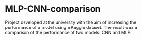 # MLP-CNN-comparison
Project developed at the university with the aim of increasing the performance of a model using a Kaggle dataset. The result was a comparison of the performance of two models: CNN and MLP.
